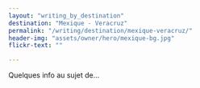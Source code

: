 ```yaml
---
layout: "writing_by_destination"
destination: "Mexique - Veracruz"
permalink: "/writing/destination/mexique-veracruz/"
header-img: "assets/owner/hero/mexique-bg.jpg"
flickr-text: ""

---
```


Quelques info au sujet de...